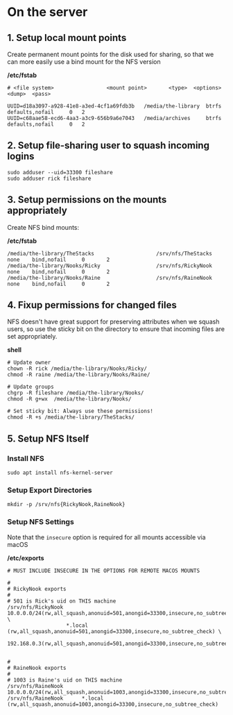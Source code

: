 # On the server

## 1. Setup local mount points

Create permanent mount points for the disk used for sharing, so that
we can more easily use a bind mount for the NFS version

**/etc/fstab**
```
# <file system>					<mount point>		<type>	<options>		<dump>	<pass>

UUID=d18a3097-a928-41e8-a3ed-4cf1a69fdb3b	/media/the-library	btrfs	defaults,nofail		0	2
UUID=c68aae58-ecd6-4aa3-a3c9-656b9a6e7043	/media/archives		btrfs	defaults,nofail		0	2
```

## 2. Setup file-sharing user to squash incoming logins

```
sudo adduser --uid=33300 fileshare
sudo adduser rick fileshare
```

## 3. Setup permissions on the mounts appropriately

Create NFS bind mounts:

**/etc/fstab**
```
/media/the-library/TheStacks                    /srv/nfs/TheStacks      none    bind,nofail		0       2
/media/the-library/Nooks/Ricky                  /srv/nfs/RickyNook      none    bind,nofail		0       2
/media/the-library/Nooks/Raine                  /srv/nfs/RaineNook      none    bind,nofail		0       2
```

## 4. Fixup permissions for changed files

NFS doesn't have great support for preserving attributes when we
squash users, so use the sticky bit on the directory to ensure that
incoming files are set appropriately.

**shell**
```
# Update owner
chown -R rick /media/the-library/Nooks/Ricky/
chmod -R raine /media/the-library/Nooks/Raine/

# Update groups
chgrp -R fileshare /media/the-library/Nooks/
chmod -R g+wx  /media/the-library/Nooks/

# Set sticky bit: Always use these permissions!
chmod -R +s /media/the-library/TheStacks/
```

## 5. Setup NFS Itself

### Install NFS

```
sudo apt install nfs-kernel-server
```


### Setup Export Directories

```
mkdir -p /srv/nfs{RickyNook,RaineNook}
```

### Setup NFS Settings

Note that the `insecure` option is required for all mounts accessible via macOS

**/etc/exports**
```
# MUST INCLUDE INSECURE IN THE OPTIONS FOR REMOTE MACOS MOUNTS

#
# RickyNook exports
#
# 501 is Rick's uid on THIS machine
/srv/nfs/RickyNook 10.0.0.0/24(rw,all_squash,anonuid=501,anongid=33300,insecure,no_subtree_check) \
                   *.local    (rw,all_squash,anonuid=501,anongid=33300,insecure,no_subtree_check) \
                   192.168.0.3(rw,all_squash,anonuid=501,anongid=33300,insecure,no_subtree_check)


#
# RaineNook exports
#
# 1003 is Raine's uid on THIS machine
/srv/nfs/RaineNook      10.0.0.0/24(rw,all_squash,anonuid=1003,anongid=33300,insecure,no_subtree_check)
/srv/nfs/RaineNook      *.local    (rw,all_squash,anonuid=1003,anongid=33300,insecure,no_subtree_check)
```
